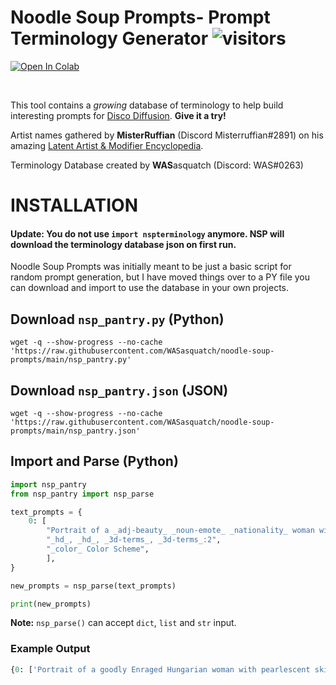 # **Noodle Soup Prompts**- Prompt Terminology Generator</font> ![visitors](https://visitor-badge.glitch.me/badge?page_id=Noodle-Soup-Prompts-Github&left_color=blue&right_color=orange) 

<a href="https://rebrand.ly/noodle-soup-prompts"><img src="https://colab.research.google.com/assets/colab-badge.svg" alt="Open In Colab"/></a>

&nbsp;

This tool contains a *growing* database of terminology to help build interesting prompts for [Disco Diffusion](https://discodiffusion.com/). **Give it a try!**

Artist names gathered by **MisterRuffian** (Discord Misterruffian#2891) on his amazing [Latent Artist & Modifier Encyclopedia](https://docs.google.com/spreadsheets/d/1_jgQ9SyvUaBNP1mHHEzZ6HhL_Es1KwBKQtnpnmWW82I/).

Terminology Database created by **WAS**asquatch (Discord: WAS\#0263)

# INSTALLATION

#### **Update**: You do not use `import nspterminology` anymore. NSP will download the terminology database json on first run. 

Noodle Soup Prompts was initially meant to be just a basic script for random prompt generation, but I have moved things over to a PY file you can download and import to use the database in your own projects. 


## Download `nsp_pantry.py` (Python)
```
wget -q --show-progress --no-cache 'https://raw.githubusercontent.com/WASasquatch/noodle-soup-prompts/main/nsp_pantry.py'
```

## Download `nsp_pantry.json` (JSON)
```
wget -q --show-progress --no-cache 'https://raw.githubusercontent.com/WASasquatch/noodle-soup-prompts/main/nsp_pantry.json'
```

## Import and Parse (Python)

```python
import nsp_pantry
from nsp_pantry import nsp_parse

text_prompts = {
    0: [
        "Portrait of a _adj-beauty_ _noun-emote_ _nationality_ woman with pearlescent skin and white hair by _artist_, _site_.:5",
        "_hd_, _hd_, _3d-terms_, _3d-terms_:2",
        "_color_ Color Scheme",
        ],
}

new_prompts = nsp_parse(text_prompts)

print(new_prompts)
```
**Note:** `nsp_parse()` can accept `dict`, `list` and `str` input. 


### Example Output
```python
{0: ['Portrait of a goodly Enraged Hungarian woman with pearlescent skin and white hair by Ferdinand Keller, trending on CGSociety.:5', 'HDR, 12k resolution, Bitmap, Raster graphics:2', 'Uranian blue Color Scheme']}
```




